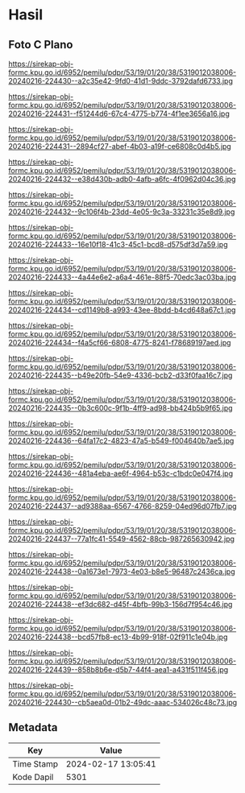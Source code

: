 # Hasil

## Foto C Plano

https://sirekap-obj-formc.kpu.go.id/6952/pemilu/pdpr/53/19/01/20/38/5319012038006-20240216-224430--a2c35e42-9fd0-41d1-9ddc-3792dafd6733.jpg

https://sirekap-obj-formc.kpu.go.id/6952/pemilu/pdpr/53/19/01/20/38/5319012038006-20240216-224431--f51244d6-67c4-4775-b774-4f1ee3656a16.jpg

https://sirekap-obj-formc.kpu.go.id/6952/pemilu/pdpr/53/19/01/20/38/5319012038006-20240216-224431--2894cf27-abef-4b03-a19f-ce6808c0d4b5.jpg

https://sirekap-obj-formc.kpu.go.id/6952/pemilu/pdpr/53/19/01/20/38/5319012038006-20240216-224432--e38d430b-adb0-4afb-a6fc-4f0962d04c36.jpg

https://sirekap-obj-formc.kpu.go.id/6952/pemilu/pdpr/53/19/01/20/38/5319012038006-20240216-224432--9c106f4b-23dd-4e05-9c3a-33231c35e8d9.jpg

https://sirekap-obj-formc.kpu.go.id/6952/pemilu/pdpr/53/19/01/20/38/5319012038006-20240216-224433--16e10f18-41c3-45c1-bcd8-d575df3d7a59.jpg

https://sirekap-obj-formc.kpu.go.id/6952/pemilu/pdpr/53/19/01/20/38/5319012038006-20240216-224433--4a44e6e2-a6a4-461e-88f5-70edc3ac03ba.jpg

https://sirekap-obj-formc.kpu.go.id/6952/pemilu/pdpr/53/19/01/20/38/5319012038006-20240216-224434--cd1149b8-a993-43ee-8bdd-b4cd648a67c1.jpg

https://sirekap-obj-formc.kpu.go.id/6952/pemilu/pdpr/53/19/01/20/38/5319012038006-20240216-224434--f4a5cf66-6808-4775-8241-f78689197aed.jpg

https://sirekap-obj-formc.kpu.go.id/6952/pemilu/pdpr/53/19/01/20/38/5319012038006-20240216-224435--b49e20fb-54e9-4336-bcb2-d33f0faa16c7.jpg

https://sirekap-obj-formc.kpu.go.id/6952/pemilu/pdpr/53/19/01/20/38/5319012038006-20240216-224435--0b3c600c-9f1b-4ff9-ad98-bb424b5b9f65.jpg

https://sirekap-obj-formc.kpu.go.id/6952/pemilu/pdpr/53/19/01/20/38/5319012038006-20240216-224436--64fa17c2-4823-47a5-b549-f004640b7ae5.jpg

https://sirekap-obj-formc.kpu.go.id/6952/pemilu/pdpr/53/19/01/20/38/5319012038006-20240216-224436--481a4eba-ae6f-4964-b53c-c1bdc0e047f4.jpg

https://sirekap-obj-formc.kpu.go.id/6952/pemilu/pdpr/53/19/01/20/38/5319012038006-20240216-224437--ad9388aa-6567-4766-8259-04ed96d07fb7.jpg

https://sirekap-obj-formc.kpu.go.id/6952/pemilu/pdpr/53/19/01/20/38/5319012038006-20240216-224437--77a1fc41-5549-4562-88cb-987265630942.jpg

https://sirekap-obj-formc.kpu.go.id/6952/pemilu/pdpr/53/19/01/20/38/5319012038006-20240216-224438--0a1673e1-7973-4e03-b8e5-96487c2436ca.jpg

https://sirekap-obj-formc.kpu.go.id/6952/pemilu/pdpr/53/19/01/20/38/5319012038006-20240216-224438--ef3dc682-d45f-4bfb-99b3-156d7f954c46.jpg

https://sirekap-obj-formc.kpu.go.id/6952/pemilu/pdpr/53/19/01/20/38/5319012038006-20240216-224438--bcd57fb8-ec13-4b99-918f-02f911c1e04b.jpg

https://sirekap-obj-formc.kpu.go.id/6952/pemilu/pdpr/53/19/01/20/38/5319012038006-20240216-224439--858b8b6e-d5b7-44f4-aea1-a431f511f456.jpg

https://sirekap-obj-formc.kpu.go.id/6952/pemilu/pdpr/53/19/01/20/38/5319012038006-20240216-224430--cb5aea0d-01b2-49dc-aaac-534026c48c73.jpg


## Metadata

| Key        | Value               |
| ---------- | ------------------- |
| Time Stamp | 2024-02-17 13:05:41 |
| Kode Dapil | 5301                |



